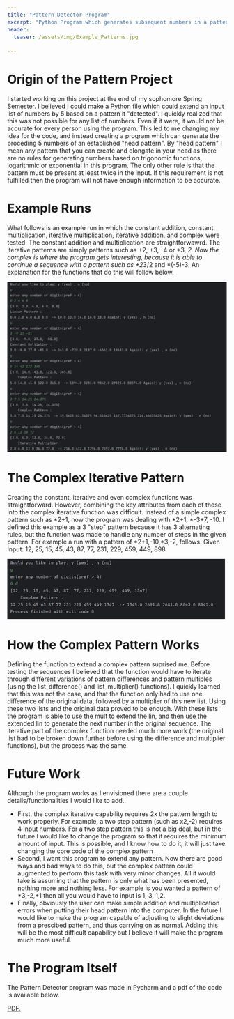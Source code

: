 ```yaml
---
title: "Pattern Detector Program"
excerpt: "Python Program which generates subsequent numbers in a pattenr"
header:
  teaser: /assets/img/Example_Patterns.jpg
   
---
```


# Origin of the Pattern Project

I started working on this project at the end of my sophomore Spring Semester. I believed I could make a Python file which could extend an input list of numbers by 5 based on a pattern it "detected". I quickly realized that this was not possible for any list of numbers. Even if it were, it would not be accurate for every person using the program. This led to me changing my idea for the code, and instead creating a program which can generate the proceding 5 numbers of an established "head pattern". By "head pattern" I mean any pattern that you can create and elongate in your head as there are no rules for generating numbers based on trigonomic functions, logarithmic or exponential in this program. The only other rule is that the pattern must be present at least twice in the input. If this requirement is not fulfilled then the program will not have enough information to be accurate.

# Example Runs

What follows is an example run in which the constant addition, constant multiplication, iterative multiplication, iterative addition, and complex were tested.
The constant addition and multiplication are straightforwawrd. The iterative patterns are simply patterns such as +2, +3, -4 or *3, *2. Now the complex is where the program gets interesting, because it is able to continue a sequence with a pattern such as +2*3/2 and *(-5)-3. An explanation for the functions that do this will follow below. 


<img src="/assets/img/Python Examples.png" alt="Example Patterns" style="width:900px;"/>

# The Complex Iterative Pattern

Creating the constant, iterative and even complex functions was straightforward. However, combining the key attributes from each of these into the complex iterative function was difficult. Instead of a simple complex pattern such as *2+1, now the program was dealing with *2+1, *-3+7, -10. I defined this example as a 3 "step" pattern because it has 3 alternating rules, but the function was made to handle any number of steps in the given pattern. For example a run with a pattern of *2+1,-10,*3,-2, follows. 
Given Input: 12, 25, 15, 45, 43, 87, 77, 231, 229, 459, 449, 898

<img src="/assets/img/Complex Pattern Ex.png" alt="ex complex pattern" style="width:500px;"/>

# How the Complex Pattern Works

Defining the function to extend a complex pattern suprised me. Before testing the sequences I believed that the function would have to iterate through different variations of pattern differences and pattern multiples (using the list_difference() and list_multiplier() functions). I quickly learned that this was not the case, and that the function only had to use one difference of the original data, followed by a multiplier of this new list. Using these two lists and the original data proved to be enough. With these lists the program is able to use the mult to extend the lin, and then use the extended lin to generate the next number in the original sequence. The iterative part of the complex function needed much more work (the original list had to be broken down further before using the difference and multiplier functions), but the process was the same.

# Future Work

Although the program works as I envisioned there are a couple details/functionalities I would like to add..
* First, the complex iterative capability requires 2x the pattern length to work properly. For example, a two step pattern (such as x2,-2) requires 4 input numbers. For a two step pattern this is not a big deal, but in the future I would like to change the program so that it requires the minimum amount of input. This is possible, and I know how to do it, it will just take changing the core code of the complex pattern
* Second, I want this program to extend any pattern. Now there are good ways and bad ways to do this, but the complex pattern could augmented to perform this task with very minor changes. All it would take is assuming that the pattern is only what has been presented, nothing more and nothing less. For example is you wanted a pattern of *3,-2,+1 then all you would have to input is 1, 3, 1,2.
* Finally, obviously the user can make simple addition and multiplication errors when putting their head pattern into the computer. In the future I would like to make the program capable of adjusting to slight deviations from a prescibed pattern, and thus carrying on as normal. Adding this will be the most difficult capability but I believe it will make the program much more useful.

# The Program Itself 
The Pattern Detector program was made in Pycharm and a pdf of the code is available below.

<a href="username.github.io/Synthetic Biology Final Report.pdf" target="_blank">PDF.</a>

